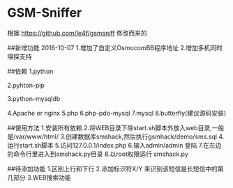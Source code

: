 # GSM-Sniffer
根据 https://github.com/le4f/gsmsniff 修改而来的

##新增功能 2016-10-07
1.增加了自定义OsmocomBB程序地址
2.增加多机同时嗅探支持

##依赖
1.python

2.pyhton-pip

3.python-mysqldb

4.Apache or nginx
5.php
6.php-pdo-mysql
7.mysql
8.butterfly(建议源码安装)

##使用方法
1.安装所有依赖
2.将WEB目录下除start.sh脚本外放入web目录,一般是/var/www/html/
3.创建数据库smshack,然后执行gsmhack/demo/sms.sql
4.运行start.sh脚本
5.访问127.0.0.1/index.php
6.输入admin/admin 登陆
7.在左边的命令行里进入到smshack.py目录
8.以root权限运行 smshack.py

##待添加功能
1.区别上行和下行
2.添加标识符X/Y 来识别该短信是长短信中的第几部分
3.WEB搜索功能